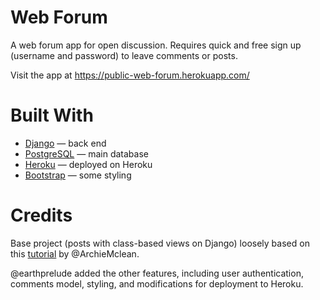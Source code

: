 # Web Forum 

A web forum app for open discussion. Requires quick and free sign up (username and password) to leave comments or posts. 

Visit the app at https://public-web-forum.herokuapp.com/

# Built With

- [Django](https://www.djangoproject.com/) &mdash; back end 
- [PostgreSQL](https://www.postgresql.org/) &mdash; main database 
- [Heroku](https://www.heroku.com/) &mdash; deployed on Heroku
- [Bootstrap](https://getbootstrap.com/) &mdash; some styling

# Credits 

Base project (posts with class-based views on Django) loosely based on this [tutorial](https://replit.com/talk/learn/Learning-Web-Development-with-Python-Part-1/12880) by @ArchieMclean. 

@earthprelude added the other features, including user authentication, comments model, styling, and modifications for deployment to Heroku. 


